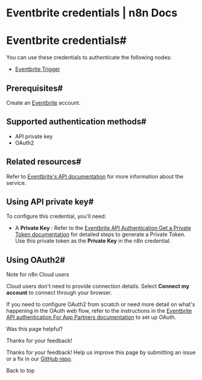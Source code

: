 # Eventbrite credentials | n8n Docs

[ ](https://github.com/n8n-io/n8n-docs/edit/main/docs/integrations/builtin/credentials/eventbrite.md "Edit this page")

# Eventbrite credentials#

You can use these credentials to authenticate the following nodes:

  * [Eventbrite Trigger](../../trigger-nodes/n8n-nodes-base.eventbritetrigger/)

## Prerequisites#

Create an [Eventbrite](https://www.eventbrite.com/) account.

## Supported authentication methods#

  * API private key
  * OAuth2

## Related resources#

Refer to [Eventbrite's API documentation](https://www.eventbrite.com/platform/api) for more information about the service.

## Using API private key#

To configure this credential, you'll need:

  * A **Private Key** : Refer to the [Eventbrite API Authentication Get a Private Token documentation](https://www.eventbrite.com/platform/api#/introduction/authentication/1.-get-a-private-token) for detailed steps to generate a Private Token. Use this private token as the **Private Key** in the n8n credential.

## Using OAuth2#

Note for n8n Cloud users

Cloud users don't need to provide connection details. Select **Connect my account** to connect through your browser.

If you need to configure OAuth2 from scratch or need more detail on what's happening in the OAuth web flow, refer to the instructions in the [Eventbrite API authentication For App Partners documentation](https://www.eventbrite.com/platform/api#/introduction/authentication/2.-\(for-app-partners\)-authorize-your-users) to set up OAuth.

Was this page helpful? 

Thanks for your feedback! 

Thanks for your feedback! Help us improve this page by submitting an issue or a fix in our [GitHub repo](https://github.com/n8n-io/n8n-docs). 

Back to top
